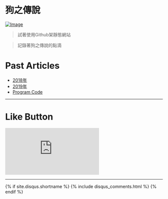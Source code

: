 # 狗之傳說

[![Image](https://scontent.fsyd4-1.fna.fbcdn.net/v/t1.0-9/52609098_2340778895956884_1731601784339693568_o.jpg?_nc_cat=110&_nc_ht=scontent.fsyd4-1.fna&oh=8a93d0d883c7f1e844c226de8cf69b28&oe=5D07A883)](https://www.facebook.com/s9443112)

>試著使用Github架靜態網站

>記錄著狗之傳說的點滴

# Past Articles

* [2018年](2018/ "2018年的文章")
* [2019年](2019/ "2019年的文章")
* [Program Code](Code/ "Program Code")

* * *

# Like Button

  <iframe class="lc-margin-top-64 lc-margin-bottom-32 lc-mobile" data-v-b66e9a5a="" frameborder="0" src="https://button.like.co/in/embed/s9443112/button"> </iframe>
  
* * *

{% if site.disqus.shortname %}
  {% include disqus_comments.html %}
{% endif %}
